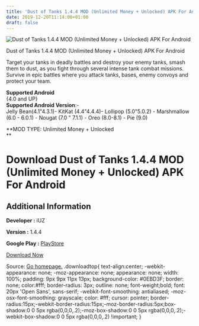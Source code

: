 ```yaml
---
title: 'Dust of Tanks 1.4.4 MOD (Unlimited Money + Unlocked) APK For Android'
date: 2019-12-20T11:14:00+01:00
draft: false
---
```


![Dust of Tanks 1.4.4 MOD (Unlimited Money + Unlocked) APK For Android](https://i1.wp.com/apkhome.net/wp-content/uploads/2019/12/Dust-of-Tanks-1.4.4-MOD-Unlimited-Money-Unlocked.png "Dust of Tanks 1.4.4 MOD (Unlimited Money + Unlocked) APK For Android")

  

Dust of Tanks 1.4.4 MOD (Unlimited Money + Unlocked) APK For Android

Target your tanks in deadly battles and destroy your enemy tanks, smash them to dust, as you fight through several intense tank combat missions. Survive in epic battles where you attack tanks, bases, enemy convoys and protect your team.

**Supported Android**  
{4.0 and UP}  
**Supported Android Version**:-  
Jelly Bean(4.1"4.3.1)- KitKat (4.4"4.4.4)- Lollipop (5.0"5.0.2) - Marshmallow (6.0 - 6.0.1) - Nougat (7.0 " 7.1.1) - Oreo (8.0-8.1) - Pie (9.0)

**MOD TYPE: Unlimited Money + Unlocked  
**

Download Dust of Tanks 1.4.4 MOD (Unlimited Money + Unlocked) APK For Android
=============================================================================

Additional Information
----------------------

**Developer :** iUZ

**Version :** 1.4.4

**Google Play :** [PlayStore](https://play.google.com/store/apps/details?id=com.iuz.dot)

  

[Download Now](https://store4app.co/post/dust-of-tanks-1-4-4-mod-unlimited-money-unlocked-apk-for-android_1576836670)

  
Source: [Go homepage.](https://store4app.co/post/dust-of-tanks-1-4-4-mod-unlimited-money-unlocked-apk-for-android_1576836670) .downloadtop{ text-align:center; -webkit-appearance: none; -moz-appearance: none; appearance: none; width: 100%; padding: 9px 9px 11px 13px; background-color: #0EBD3F; border: none; color:#fff; border-radius: 3px; outline: none; font-weight;bold; font: 20px 'Open Sans', sans-serif; -webkit-font-smoothing: antialiased; -moz-osx-font-smoothing: grayscale; color: #fff; cursor: pointer; border-radius:15px;-webkit-border-radius:15px;-moz-border-radius:5px;box-shadow:0 0 5px rgba(0,0,0,.2);-moz-box-shadow:0 0 5px rgba(0,0,0,.2);-webkit-box-shadow:0 0 5px rgba(0,0,0,.2) !important; }